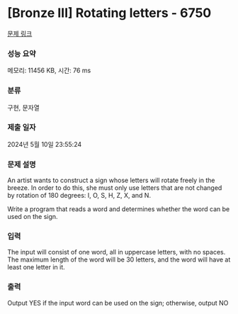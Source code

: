 # [Bronze III] Rotating letters - 6750 

[문제 링크](https://www.acmicpc.net/problem/6750) 

### 성능 요약

메모리: 11456 KB, 시간: 76 ms

### 분류

구현, 문자열

### 제출 일자

2024년 5월 10일 23:55:24

### 문제 설명

<p>An artist wants to construct a sign whose letters will rotate freely in the breeze. In order to do this, she must only use letters that are not changed by rotation of 180 degrees: I, O, S, H, Z, X, and N.</p>

<p>Write a program that reads a word and determines whether the word can be used on the sign.</p>

### 입력 

 <p>The input will consist of one word, all in uppercase letters, with no spaces. The maximum length of the word will be 30 letters, and the word will have at least one letter in it.</p>

### 출력 

 <p>Output YES if the input word can be used on the sign; otherwise, output NO</p>

